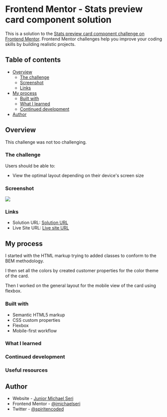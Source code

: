 # Frontend Mentor - Stats preview card component solution

This is a solution to the [Stats preview card component challenge on Frontend Mentor](https://www.frontendmentor.io/challenges/stats-preview-card-component-8JqbgoU62). Frontend Mentor challenges help you improve your coding skills by building realistic projects. 

## Table of contents

- [Overview](#overview)
  - [The challenge](#the-challenge)
  - [Screenshot](#screenshot)
  - [Links](#links)
- [My process](#my-process)
  - [Built with](#built-with)
  - [What I learned](#what-i-learned)
  - [Continued development](#continued-development)
- [Author](#author)


## Overview

This challenge was not too challenging.
### The challenge

Users should be able to:

- View the optimal layout depending on their device's screen size

### Screenshot

![](./screenshot.jpg)


### Links

- Solution URL: [Solution URL](https://jmichaelseri.github.io/Stats-preview-card-component/)
- Live Site URL: [Live site URL](https://jmichaelseri.github.io/Stats-preview-card-component/)

## My process

I started with the HTML markup trying to added classes to conform to the BEM methodology.

I then set all the colors by created customer properties for the color theme of the card.

Then I worked on the general layout for the mobile view of the card using flexbox.
### Built with

- Semantic HTML5 markup
- CSS custom properties
- Flexbox
- Mobile-first workflow

### What I learned


### Continued development


### Useful resources


## Author

- Website - [Junior Michael Seri]()
- Frontend Mentor - [@jmichaelseri](https://www.frontendmentor.io/profile/jmichaelseri)
- Twitter - [@spiritencoded](https://twitter.com/spiritencoded)
